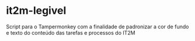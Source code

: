 # it2m-legivel

Script para o Tampermonkey com a finalidade de padronizar a cor de fundo e texto do conteúdo das tarefas e processos do IT2M